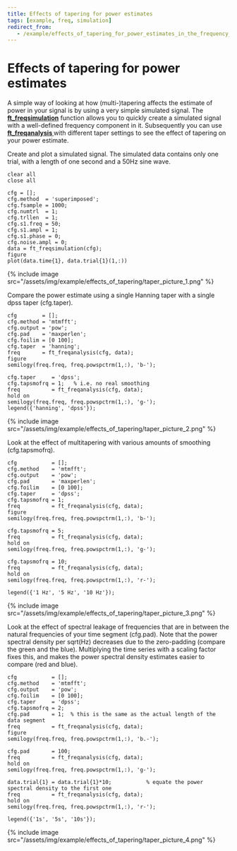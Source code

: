 ```yaml
---
title: Effects of tapering for power estimates
tags: [example, freq, simulation]
redirect_from:
   - /example/effects_of_tapering_for_power_estimates_in_the_frequency_domain/
---
```


# Effects of tapering for power estimates

A simple way of looking at how (multi-)tapering affects the estimate of power in your signal is by using a very simple simulated signal. The **[ft_freqsimulation](/reference/ft_freqsimulation)** function allows you to quickly create a simulated signal with a well-defined frequency component in it. Subsequently you can use **[ft_freqanalysis ](/reference/ft_freqanalysis)** with different taper settings to see the effect of tapering on your power estimate.

Create and plot a simulated signal. The simulated data contains only one trial, with a length of one second and a 50Hz sine wave.

    clear all
    close all

    cfg = [];
    cfg.method  = 'superimposed';
    cfg.fsample = 1000;
    cfg.numtrl  = 1;
    cfg.trllen  = 1;
    cfg.s1.freq = 50;
    cfg.s1.ampl = 1;
    cfg.s1.phase = 0;
    cfg.noise.ampl = 0;
    data = ft_freqsimulation(cfg);
    figure
    plot(data.time{1}, data.trial{1}(1,:))

{% include image src="/assets/img/example/effects_of_tapering/taper_picture_1.png" %}

Compare the power estimate using a single Hanning taper with a single dpss taper (cfg.taper).

    cfg        = [];
    cfg.method = 'mtmfft';
    cfg.output = 'pow';
    cfg.pad    = 'maxperlen';
    cfg.foilim = [0 100];
    cfg.taper  = 'hanning';
    freq       = ft_freqanalysis(cfg, data);
    figure
    semilogy(freq.freq, freq.powspctrm(1,:), 'b-');

    cfg.taper     = 'dpss';
    cfg.tapsmofrq = 1;   % i.e. no real smoothing
    freq          = ft_freqanalysis(cfg, data);
    hold on
    semilogy(freq.freq, freq.powspctrm(1,:), 'g-');
    legend({'hanning', 'dpss'});

{% include image src="/assets/img/example/effects_of_tapering/taper_picture_2.png" %}

Look at the effect of multitapering with various amounts of smoothing (cfg.tapsmofrq).

    cfg           = [];
    cfg.method    = 'mtmfft';
    cfg.output    = 'pow';
    cfg.pad       = 'maxperlen';
    cfg.foilim    = [0 100];
    cfg.taper     = 'dpss';
    cfg.tapsmofrq = 1;
    freq          = ft_freqanalysis(cfg, data);
    figure
    semilogy(freq.freq, freq.powspctrm(1,:), 'b-');

    cfg.tapsmofrq = 5;
    freq          = ft_freqanalysis(cfg, data);
    hold on
    semilogy(freq.freq, freq.powspctrm(1,:), 'g-');

    cfg.tapsmofrq = 10;
    freq          = ft_freqanalysis(cfg, data);
    hold on
    semilogy(freq.freq, freq.powspctrm(1,:), 'r-');

    legend({'1 Hz', '5 Hz', '10 Hz'});

{% include image src="/assets/img/example/effects_of_tapering/taper_picture_3.png" %}

Look at the effect of spectral leakage of frequencies that are in between the natural frequencies of your time segment (cfg.pad). Note that the power spectral density per sqrt(Hz) decreases due to the zero-padding (compare the green and the blue). Multiplying the time series with a scaling factor fixes this, and makes the power spectral density estimates easier to compare (red and blue).

    cfg           = [];
    cfg.method    = 'mtmfft';
    cfg.output    = 'pow';
    cfg.foilim    = [0 100];
    cfg.taper     = 'dpss';
    cfg.tapsmofrq = 2;
    cfg.pad       = 1;  % this is the same as the actual length of the data segment
    freq          = ft_freqanalysis(cfg, data);
    figure
    semilogy(freq.freq, freq.powspctrm(1,:), 'b.-');

    cfg.pad       = 100;
    freq          = ft_freqanalysis(cfg, data);
    hold on
    semilogy(freq.freq, freq.powspctrm(1,:), 'g-');

    data.trial{1} = data.trial{1}*10;           % equate the power spectral density to the first one
    freq          = ft_freqanalysis(cfg, data);
    hold on
    semilogy(freq.freq, freq.powspctrm(1,:), 'r-');

    legend({'1s', '5s', '10s'});

{% include image src="/assets/img/example/effects_of_tapering/taper_picture_4.png" %}
